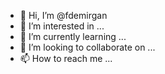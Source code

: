 - 👋 Hi, I’m @fdemirgan
- 👀 I’m interested in ...
- 🌱 I’m currently learning ...
- 💞️ I’m looking to collaborate on ...
- 📫 How to reach me ...

<!---
fdemirgan/fdemirgan is a ✨ special ✨ repository because its `README.md` (this file) appears on your GitHub profile.
You can click the Preview link to take a look at your changes.
--->
